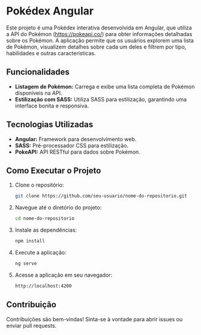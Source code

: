 # Pokédex Angular

Este projeto é uma Pokédex interativa desenvolvida em Angular, que utiliza a API do Pokémon (https://pokeapi.co/) para obter informações detalhadas sobre os Pokémon. A aplicação permite que os usuários explorem uma lista de Pokémon, visualizem detalhes sobre cada um deles e filtrem por tipo, habilidades e outras características.

## Funcionalidades

- **Listagem de Pokémon:** Carrega e exibe uma lista completa de Pokémon disponíveis na API.
- **Estilização com SASS:** Utiliza SASS para estilização, garantindo uma interface bonita e responsiva.

## Tecnologias Utilizadas

- **Angular:** Framework para desenvolvimento web.
- **SASS:** Pré-processador CSS para estilização.
- **PokeAPI:** API RESTful para dados sobre Pokémon.

## Como Executar o Projeto

1. Clone o repositório:  
   ```bash
   git clone https://github.com/seu-usuario/nome-do-repositorio.git
2. Navegue até o diretório do projeto:  
   ```bash
   cd nome-do-repositorio
3. Instale as dependências: 
   ```bash
   npm install
4. Execute a aplicação:
   ```bash
   ng serve
5. Acesse a aplicação em seu navegador:
   ```bash
   http://localhost:4200
    ```

## Contribuição
Contribuições são bem-vindas! Sinta-se à vontade para abrir issues ou enviar pull requests.
